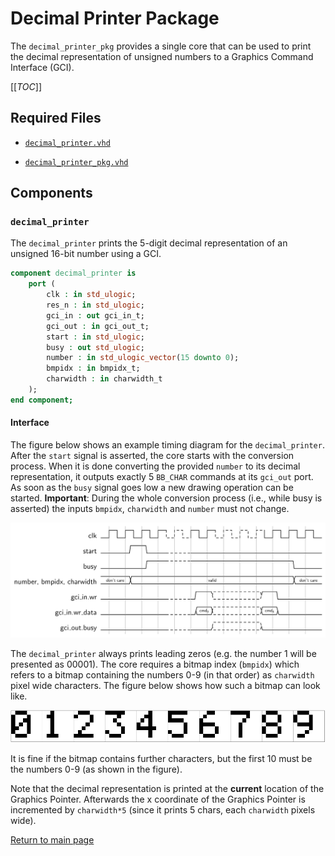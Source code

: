 
# Decimal Printer Package
The `decimal_printer_pkg` provides a single core that can be used to print the decimal representation of unsigned numbers to a Graphics Command Interface (GCI).


[[_TOC_]]

## Required Files

- [`decimal_printer.vhd`](src/decimal_printer.vhd)

- [`decimal_printer_pkg.vhd`](src/decimal_printer_pkg.vhd)

## Components

### `decimal_printer`
The `decimal_printer` prints the 5-digit decimal representation of an unsigned 16-bit number using a GCI.

```vhdl
component decimal_printer is
	port (
		clk : in std_ulogic;
		res_n : in std_ulogic;
		gci_in : out gci_in_t;
		gci_out : in gci_out_t;
		start : in std_ulogic;
		busy : out std_ulogic;
		number : in std_ulogic_vector(15 downto 0);
		bmpidx : in bmpidx_t;
		charwidth : in charwidth_t
	);
end component;
```


#### Interface

The figure below shows an example timing diagram for the `decimal_printer`.
After the `start` signal is asserted, the core starts with the conversion process.
When it is done converting the provided `number` to its decimal representation, it outputs exactly 5 `BB_CHAR` commands at its `gci_out` port.
As soon as the `busy` signal goes low a new drawing operation can be started.
**Important**: During the whole conversion process (i.e., while busy is asserted) the inputs `bmpidx`, `charwidth` and `number` must not change.


![`decimal_printer` example timing diagram](.mdata/decimal_printer_timing.svg)

The `decimal_printer` always prints leading zeros (e.g. the number 1 will be presented as 00001).
The core requires a bitmap index (`bmpidx`) which refers to a bitmap containing the numbers 0-9 (in that order) as `charwidth` pixel wide characters.
The figure below shows how such a bitmap can look like.


![Example font bitmap with 8 pixel wide characters](.mdata/example_bitmap.svg)

It is fine if the bitmap contains further characters, but the first 10 must be the numbers 0-9 (as shown in the figure).


Note that the decimal representation is printed at the **current** location of the Graphics Pointer.
Afterwards the x coordinate of the Graphics Pointer is incremented by `charwidth*5` (since it prints 5 chars, each `charwidth` pixels wide).




[Return to main page](../../README.md)
